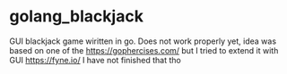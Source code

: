 # golang_blackjack
GUI blackjack game wiritten in go. Does not work properly yet, idea was based on one of the https://gophercises.com/ 
but I tried to extend it with GUI https://fyne.io/ I have not finished that tho 
